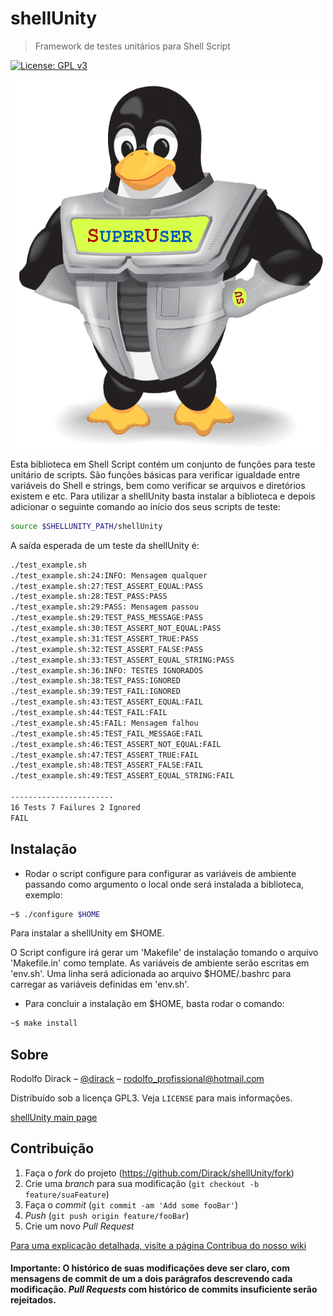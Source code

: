 # shellUnity

> Framework de testes unitários para Shell Script

[![License: GPL v3](https://img.shields.io/badge/License-GPLv3-blue.svg)](https://www.gnu.org/licenses/gpl-3.0)

<img src="https://github.com/Dirack/shellUnity/blob/main/res/superuser-superhero.jpg" width="500">

Esta biblioteca em Shell Script contém um conjunto de funções para teste unitário de scripts. São funções
básicas para verificar igualdade entre variáveis do Shell e strings, bem como verificar se arquivos e diretórios
existem e etc.
Para utilizar a shellUnity basta instalar a biblioteca e
depois adicionar o seguinte comando ao início dos seus scripts de teste:

```sh
source $SHELLUNITY_PATH/shellUnity
```

A saída esperada de um teste da shellUnity é:

```sh
./test_example.sh 
./test_example.sh:24:INFO: Mensagem qualquer
./test_example.sh:27:TEST_ASSERT_EQUAL:PASS
./test_example.sh:28:TEST_PASS:PASS
./test_example.sh:29:PASS: Mensagem passou
./test_example.sh:29:TEST_PASS_MESSAGE:PASS
./test_example.sh:30:TEST_ASSERT_NOT_EQUAL:PASS
./test_example.sh:31:TEST_ASSERT_TRUE:PASS
./test_example.sh:32:TEST_ASSERT_FALSE:PASS
./test_example.sh:33:TEST_ASSERT_EQUAL_STRING:PASS
./test_example.sh:36:INFO: TESTES IGNORADOS
./test_example.sh:38:TEST_PASS:IGNORED
./test_example.sh:39:TEST_FAIL:IGNORED
./test_example.sh:43:TEST_ASSERT_EQUAL:FAIL
./test_example.sh:44:TEST_FAIL:FAIL
./test_example.sh:45:FAIL: Mensagem falhou
./test_example.sh:45:TEST_FAIL_MESSAGE:FAIL
./test_example.sh:46:TEST_ASSERT_NOT_EQUAL:FAIL
./test_example.sh:47:TEST_ASSERT_TRUE:FAIL
./test_example.sh:48:TEST_ASSERT_FALSE:FAIL
./test_example.sh:49:TEST_ASSERT_EQUAL_STRING:FAIL

-----------------------
16 Tests 7 Failures 2 Ignored
FAIL
```

## Instalação

* Rodar o script configure para configurar
as variáveis de ambiente passando como argumento o local onde
será instalada a biblioteca, exemplo:

```sh    
~$ ./configure $HOME
```

Para instalar a shellUnity em $HOME.

O Script configure irá gerar um 'Makefile' de instalação tomando o arquivo 'Makefile.in' como
template. As variáveis de ambiente serão escritas em 'env.sh'. Uma linha será adicionada ao
arquivo $HOME/.bashrc para carregar as variáveis definidas em 'env.sh'.

* Para concluir a instalação em $HOME, basta rodar o comando:

```sh
~$ make install
```

## Sobre

Rodolfo Dirack – [@dirack](https://github.com/Dirack) – rodolfo_profissional@hotmail.com

Distribuído sob a licença GPL3. Veja `LICENSE` para mais informações.

[shellUnity main page](https://github.com/Dirack/shellUnity)

## Contribuição

1. Faça o _fork_ do projeto (<https://github.com/Dirack/shellUnity/fork>)
2. Crie uma _branch_ para sua modificação (`git checkout -b feature/suaFeature`)
3. Faça o _commit_ (`git commit -am 'Add some fooBar'`)
4. _Push_ (`git push origin feature/fooBar`)
5. Crie um novo _Pull Request_

[Para uma explicação detalhada, visite a página Contribua do nosso wiki](https://github.com/Dirack/Shellinclude/wiki/Contribua)

#### Importante: O histórico de suas modificações deve ser claro, com mensagens de commit de um a dois parágrafos descrevendo cada modificação. _Pull Requests_ com histórico de commits insuficiente serão rejeitados.
